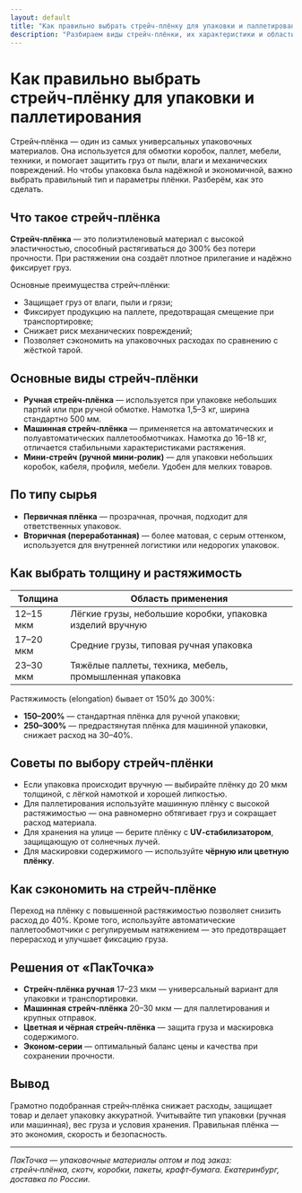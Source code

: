```yaml
---
layout: default
title: "Как правильно выбрать стрейч‑плёнку для упаковки и паллетирования"
description: "Разбираем виды стрейч‑плёнки, их характеристики и области применения: как выбрать подходящую толщину, растяжимость и намотку для упаковки и паллетирования."
---
```


<h1>Как правильно выбрать стрейч‑плёнку для упаковки и паллетирования</h1>

<p>Стрейч‑плёнка — один из самых универсальных упаковочных материалов. Она используется для обмотки коробок, паллет, мебели, техники, и помогает защитить груз от пыли, влаги и механических повреждений. Но чтобы упаковка была надёжной и экономичной, важно выбрать правильный тип и параметры плёнки. Разберём, как это сделать.</p>

<h2>Что такое стрейч‑плёнка</h2>
<p><strong>Стрейч‑плёнка</strong> — это полиэтиленовый материал с высокой эластичностью, способный растягиваться до 300% без потери прочности. При растяжении она создаёт плотное прилегание и надёжно фиксирует груз.</p>

<p>Основные преимущества стрейч‑плёнки:</p>
<ul>
  <li>Защищает груз от влаги, пыли и грязи;</li>
  <li>Фиксирует продукцию на паллете, предотвращая смещение при транспортировке;</li>
  <li>Снижает риск механических повреждений;</li>
  <li>Позволяет сэкономить на упаковочных расходах по сравнению с жёсткой тарой.</li>
</ul>

<h2>Основные виды стрейч‑плёнки</h2>
<ul>
  <li><strong>Ручная стрейч‑плёнка</strong> — используется при упаковке небольших партий или при ручной обмотке. Намотка 1,5–3 кг, ширина стандартно 500 мм.</li>
  <li><strong>Машинная стрейч‑плёнка</strong> — применяется на автоматических и полуавтоматических паллетообмотчиках. Намотка до 16–18 кг, отличается стабильными характеристиками растяжения.</li>
  <li><strong>Мини‑стрейч (ручной мини‑ролик)</strong> — для упаковки небольших коробок, кабеля, профиля, мебели. Удобен для мелких товаров.</li>
</ul>

<h2>По типу сырья</h2>
<ul>
  <li><strong>Первичная плёнка</strong> — прозрачная, прочная, подходит для ответственных упаковок.</li>
  <li><strong>Вторичная (переработанная)</strong> — более матовая, с серым оттенком, используется для внутренней логистики или недорогих упаковок.</li>
</ul>

<h2>Как выбрать толщину и растяжимость</h2>
<table>
  <thead>
    <tr><th>Толщина</th><th>Область применения</th></tr>
  </thead>
  <tbody>
    <tr><td>12–15 мкм</td><td>Лёгкие грузы, небольшие коробки, упаковка изделий вручную</td></tr>
    <tr><td>17–20 мкм</td><td>Средние грузы, типовая ручная упаковка</td></tr>
    <tr><td>23–30 мкм</td><td>Тяжёлые паллеты, техника, мебель, промышленная упаковка</td></tr>
  </tbody>
</table>

<p>Растяжимость (elongation) бывает от 150% до 300%:</p>
<ul>
  <li><strong>150–200%</strong> — стандартная плёнка для ручной упаковки;</li>
  <li><strong>250–300%</strong> — предрастянутая плёнка для машинной упаковки, снижает расход на 30–40%.</li>
</ul>

<h2>Советы по выбору стрейч‑плёнки</h2>
<ul>
  <li>Если упаковка происходит вручную — выбирайте плёнку до 20 мкм толщиной, с лёгкой намоткой и хорошей липкостью.</li>
  <li>Для паллетирования используйте машинную плёнку с высокой растяжимостью — она равномерно обтягивает груз и сокращает расход материала.</li>
  <li>Для хранения на улице — берите плёнку с <strong>UV‑стабилизатором</strong>, защищающую от солнечных лучей.</li>
  <li>Для маскировки содержимого — используйте <strong>чёрную или цветную плёнку</strong>.</li>
</ul>

<h2>Как сэкономить на стрейч‑плёнке</h2>
<p>Переход на плёнку с повышенной растяжимостью позволяет снизить расход до 40%. Кроме того, используйте автоматические паллетообмотчики с регулируемым натяжением — это предотвращает перерасход и улучшает фиксацию груза.</p>

<h2>Решения от «ПакТочка»</h2>
<ul>
  <li><strong>Стрейч‑плёнка ручная</strong> 17–23 мкм — универсальный вариант для упаковки и транспортировки.</li>
  <li><strong>Машинная стрейч‑плёнка</strong> 20–30 мкм — для паллетирования и крупных отправок.</li>
  <li><strong>Цветная и чёрная стрейч‑плёнка</strong> — защита груза и маскировка содержимого.</li>
  <li><strong>Эконом‑серии</strong> — оптимальный баланс цены и качества при сохранении прочности.</li>
</ul>

<h2>Вывод</h2>
<p>Грамотно подобранная стрейч‑плёнка снижает расходы, защищает товар и делает упаковку аккуратной. Учитывайте тип упаковки (ручная или машинная), вес груза и условия хранения. Правильная плёнка — это экономия, скорость и безопасность.</p>

<hr>

<p><em>ПакТочка — упаковочные материалы оптом и под заказ: стрейч‑плёнка, скотч, коробки, пакеты, крафт‑бумага. Екатеринбург, доставка по России.</em></p>

<!-- SEO: стрейч плёнка купить, упаковочная пленка, виды стрейч-плёнки, паллетирование, упаковка грузов -->
